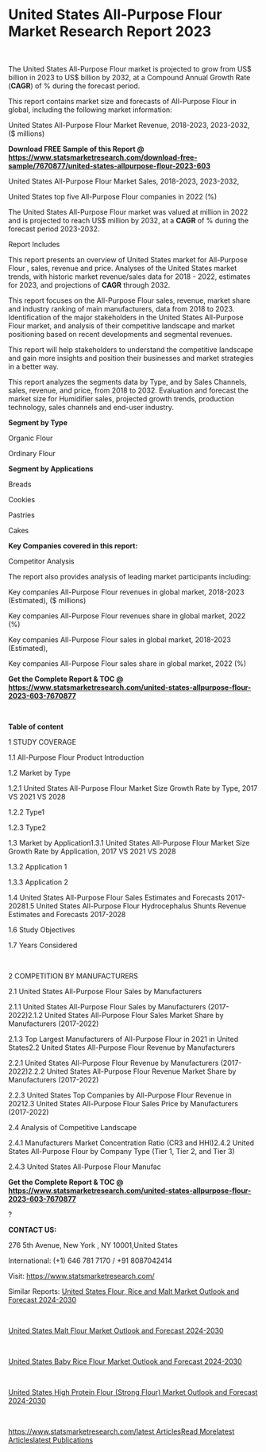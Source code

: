 <h1>United States All-Purpose Flour Market Research Report 2023</h1><br/><p>The United States All-Purpose Flour market is projected to grow from US$ billion in 2023 to US$ billion by 2032, at a Compound Annual Growth Rate (<strong>CAGR</strong>) of % during the forecast period.</p>
 
 
 
 <p>This report contains market size and forecasts of All-Purpose Flour in global, including the following market information:</p>
 
 
 
 <p>United States All-Purpose Flour Market Revenue, 2018-2023, 2023-2032, ($ millions)</p>
 
 
 
 <p><strong>Download FREE Sample of this Report @ <a href="https://www.statsmarketresearch.com/download-free-sample/7670877/united-states-allpurpose-flour-2023-603">https://www.statsmarketresearch.com/download-free-sample/7670877/united-states-allpurpose-flour-2023-603</a></strong></p>
 
 
 
 <p>United States All-Purpose Flour Market Sales, 2018-2023, 2023-2032,</p>
 
 
 
 <p>United States top five All-Purpose Flour companies in 2022 (%)</p>
 
 
 
 <p>The United States All-Purpose Flour market was valued at million in 2022 and is projected to reach US$ million by 2032, at a <strong>CAGR</strong> of % during the forecast period 2023-2032.</p>
 
 
 
 <p>Report Includes</p>
 
 
 
 <p>This report presents an overview of United States market for All-Purpose Flour , sales, revenue and price. Analyses of the United States market trends, with historic market revenue/sales data for 2018 - 2022, estimates for 2023, and projections of <strong>CAGR</strong> through 2032.</p>
 
 
 
 <p>This report focuses on the All-Purpose Flour sales, revenue, market share and industry ranking of main manufacturers, data from 2018 to 2023. Identification of the major stakeholders in the United States All-Purpose Flour market, and analysis of their competitive landscape and market positioning based on recent developments and segmental revenues.</p>
 
 
 
 <p>This report will help stakeholders to understand the competitive landscape and gain more insights and position their businesses and market strategies in a better way.</p>
 
 
 
 <p>This report analyzes the segments data by Type, and by Sales Channels, sales, revenue, and price, from 2018 to 2032. Evaluation and forecast the market size for Humidifier sales, projected growth trends, production technology, sales channels and end-user industry.</p>
 
 
 
 <p><strong>Segment by Type</strong></p>
 
 
 
 <p>Organic Flour</p>
 
 
 
 <p>Ordinary Flour</p>
 
 
 
 <p><strong>Segment <strong><strong>by Applications</strong></strong></strong></p>
 
 
 
 <p>Breads</p>
 
 
 
 <p>Cookies</p>
 
 
 
 <p>Pastries</p>
 
 
 
 <p>Cakes</p>
 
 
 
 <p><strong>Key Companies covered in this report:</strong></p>
 
 
 
 <p>Competitor Analysis</p>
 
 
 
 <p>The report also provides analysis of leading market participants including:</p>
 
 
 
 <p>Key companies All-Purpose Flour revenues in global market, 2018-2023 (Estimated), ($ millions)</p>
 
 
 
 <p>Key companies All-Purpose Flour revenues share in global market, 2022 (%)</p>
 
 
 
 <p>Key companies All-Purpose Flour sales in global market, 2018-2023 (Estimated),</p>
 
 
 
 <p>Key companies All-Purpose Flour sales share in global market, 2022 (%)</p>
 
 
 
 <div><b>Get the Complete Report & TOC @ <a href="https://www.statsmarketresearch.com/united-states-allpurpose-flour-2023-603-7670877">https://www.statsmarketresearch.com/united-states-allpurpose-flour-2023-603-7670877</a></b></div>
 
 
 
 <p><br />
 
 <b>Table of content</b></p>
 
 
 
 <p>1 STUDY COVERAGE<br />
 
 1.1 All-Purpose Flour Product Introduction<br />
 
 1.2 Market by Type<br />
 
 1.2.1 United States All-Purpose Flour Market Size Growth Rate by Type, 2017 VS 2021 VS 2028<br />
 
 1.2.2 Type1<br />
 
 1.2.3 Type2<br />
 
 1.3 Market by Application1.3.1 United States All-Purpose Flour Market Size Growth Rate by Application, 2017 VS 2021 VS 2028<br />
 
 1.3.2 Application 1<br />
 
 1.3.3 Application 2<br />
 
 1.4 United States All-Purpose Flour Sales Estimates and Forecasts 2017-20281.5 United States All-Purpose Flour Hydrocephalus Shunts Revenue Estimates and Forecasts 2017-2028<br />
 
 1.6 Study Objectives<br />
 
 1.7 Years Considered<br />
 
 <br />
 
 2 COMPETITION BY MANUFACTURERS<br />
 
 2.1 United States All-Purpose Flour Sales by Manufacturers<br />
 
 2.1.1 United States All-Purpose Flour Sales by Manufacturers (2017-2022)2.1.2 United States All-Purpose Flour Sales Market Share by Manufacturers (2017-2022)<br />
 
 2.1.3 Top Largest Manufacturers of All-Purpose Flour in 2021 in United States2.2 United States All-Purpose Flour Revenue by Manufacturers<br />
 
 2.2.1 United States All-Purpose Flour Revenue by Manufacturers (2017-2022)2.2.2 United States All-Purpose Flour Revenue Market Share by Manufacturers (2017-2022)<br />
 
 2.2.3 United States Top Companies by All-Purpose Flour Revenue in 20212.3 United States All-Purpose Flour Sales Price by Manufacturers (2017-2022)<br />
 
 2.4 Analysis of Competitive Landscape<br />
 
 2.4.1 Manufacturers Market Concentration Ratio (CR3 and HHI)2.4.2 United States All-Purpose Flour by Company Type (Tier 1, Tier 2, and Tier 3)<br />
 
 2.4.3 United States All-Purpose Flour Manufac</p>
 
 
 
 <div><b>Get the Complete Report & TOC @ <a href="https://www.statsmarketresearch.com/united-states-allpurpose-flour-2023-603-7670877">https://www.statsmarketresearch.com/united-states-allpurpose-flour-2023-603-7670877</a></b></div>
 
 
 
 <p>? </p>
 
 
 
 <p><b>CONTACT US:</b><br />
 
 276 5th Avenue, New York , NY 10001,United States<br />
 
 International: (+1) 646 781 7170 / +91 8087042414<br />
 
 Visit: <a href="https://www.statsmarketresearch.com/">https://www.statsmarketresearch.com/</a><br />
 
 Similar Reports: <a href="https://www.statsmarketresearch.com/united-states-allpurpose-flour-2023-603-7670877">United States Flour, Rice and Malt Market Outlook and Forecast 2024-2030</a><br />
 
 <br />
 
 <a href="https://www.statsmarketresearch.com/united-states-allpurpose-flour-2023-603-7670877">United States Malt Flour Market Outlook and Forecast 2024-2030</a><br />
 
 <br />
 
 <a href="https://www.statsmarketresearch.com/united-states-allpurpose-flour-2023-603-7670877">United States Baby Rice Flour Market Outlook and Forecast 2024-2030</a><br />
 
 <br />
 
 <a href="https://www.statsmarketresearch.com/united-states-allpurpose-flour-2023-603-7670877">United States High Protein Flour (Strong Flour) Market Outlook and Forecast 2024-2030</a><br />
 
 <br />
 
 <a href="https://gyeongbokgung.com">https://www.statsmarketresearch.com/</a><a href="https://hallyeomaritime.com">latest Articles</a><a href="https://jingwansa.com">Read More</a><a href="https://nguoiviet.jp/">latest Articles</a><a href="https://www.intelmarketresearch.com/">latest Publications</a></p>